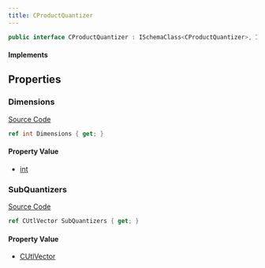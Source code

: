 ```yaml
---
title: CProductQuantizer
---
```


```csharp
public interface CProductQuantizer : ISchemaClass<CProductQuantizer>, ISchemaField, ISchemaClass, INativeHandle
```

#### Implements

## Properties

### Dimensions

[Source Code](https://github.com/swiftly-solution/swiftlys2/blob/beta/managed/src/SwiftlyS2.Generated/Schemas/Interfaces/CProductQuantizer.cs#L19)

```csharp
ref int Dimensions { get; }
```

#### Property Value

- [int](https://learn.microsoft.com/dotnet/api/system.int32)

### SubQuantizers

[Source Code](https://github.com/swiftly-solution/swiftlys2/blob/beta/managed/src/SwiftlyS2.Generated/Schemas/Interfaces/CProductQuantizer.cs#L17)

```csharp
ref CUtlVector SubQuantizers { get; }
```

#### Property Value

- [CUtlVector](/docs/api/)

